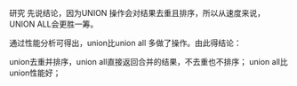 研究
先说结论，因为UNION 操作会对结果去重且排序，所以从速度来说， UNION ALL会更胜一筹。



通过性能分析可得出，union比union all 多做了操作。由此得结论：

union去重并排序，union all直接返回合并的结果，不去重也不排序；
union all比union性能好；
